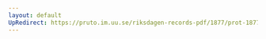 ```yaml
---
layout: default
UpRedirect: https://pruto.im.uu.se/riksdagen-records-pdf/1877/prot-1877--fk--011/prot-1877--fk--011_023.pdf
---
```


